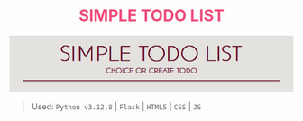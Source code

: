 <h1 style="color: #ee4c7c; text-transform: uppercase;" align="center">Simple Todo List</h1>

<p align="center">
    <img src='static/media/Screenshot1.png' />
</p>

> Used: ```Python v3.12.8``` | ```Flask``` | ```HTML5``` | ```CSS``` | ```JS```
